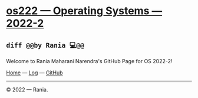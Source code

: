 # [os222 — Operating Systems — 2022-2](https://raniaarn.github.io/os222/)
## ```diff @@by Rania 💻@@ ```
Welcome to Rania Maharani Narendra's GitHub Page for OS 2022-2!

[Home](https://raniaarn.github.io/os222/) — [Log](https://raniaarn.github.io/os222/TXT/mylog.txt) — [GitHub](https://github.com/Raniaarn/)

---

© 2022 — Rania.
